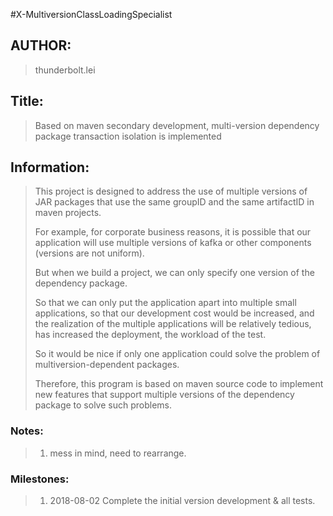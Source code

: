 #X-MultiversionClassLoadingSpecialist

## AUTHOR:
>thunderbolt.lei

## Title:
>Based on maven secondary development, multi-version dependency package transaction isolation is implemented

## Information:
>This project is designed to address the use of multiple versions of JAR packages that use the same groupID and the same artifactID in maven projects.
>
>For example, for corporate business reasons, it is possible that our application will use multiple versions of kafka or other components (versions are not uniform). 
>
>But when we build a project, we can only specify one version of the dependency package. 
>
>So that we can only put the application apart into multiple small applications, so that our development cost would be increased, and the realization of the multiple applications will be relatively tedious, has increased the deployment, the workload of the test.
>
>So it would be nice if only one application could solve the problem of multiversion-dependent packages.
>
>Therefore, this program is based on maven source code to implement new features that support multiple versions of the dependency package to solve such problems.

### Notes:
>1. mess in mind, need to rearrange.
    
### Milestones:
>1. 2018-08-02 Complete the initial version development & all tests. 
